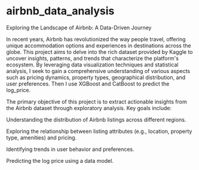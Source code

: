 # airbnb_data_analysis
Exploring the Landscape of Airbnb: A Data-Driven Journey

In recent years, Airbnb has revolutionized the way people travel, offering unique accommodation options and experiences in destinations across the globe. This project aims to delve into the rich dataset provided by Kaggle to uncover insights, patterns, and trends that characterize the platform's ecosystem. By leveraging data visualization techniques and statistical analysis, I seek to gain a comprehensive understanding of various aspects such as pricing dynamics, property types, geographical distribution, and user preferences. Then I use XGBoost and CatBoost to predict the log_price.

The primary objective of this project is to extract actionable insights from the Airbnb dataset through exploratory analysis. Key goals include:

Understanding the distribution of Airbnb listings across different regions.

Exploring the relationship between listing attributes (e.g., location, property type, amenities) and pricing.

Identifying trends in user behavior and preferences.

Predicting the log price using a data model.
